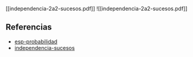 [[independencia-2a2-sucesos.pdf]]
![[independencia-2a2-sucesos.pdf]]

## Referencias
- [esp-probabilidad](./esp-probabilidad.md)
- [independencia-sucesos](./independencia-sucesos.md)
